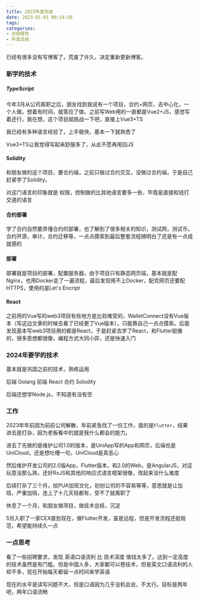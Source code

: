 ```yaml
---
title: 2023年度总结
date: 2023-01-01 00:14:59
tags:
categories:
- 总结报告
- 年度总结
---
```


已经有很多没有写博客了，荒废了许久，决定重新更新博客。

<!-- more -->


### 新学的技术

##### TypeScript

今年3月从公司离职之后，朋友找到我说有一个项目，合约+网页，去中心化，一个人做。想着有时间，就答应了做。之前写Web用的一直都是Vue2+JS，感觉写着还行，我在想，这个项目就挑战一下吧，直接上Vue3+TS

我已经有多种语言经验了，上手极快，基本一下就熟悉了

Vue3+TS让我觉得写起来舒服多了，从此不愿再用回JS

#### Solidity

和朋友做的这个项目，要合约端，之前只做过合约交互，没做过合约端，于是自己赶紧学了Solidity。

对这门语言的印象就是 权限，控制做的比其他语言要多一些，毕竟是直接和钱打交道的语言

#### 合约部署

学了合约自然要弄懂合约的部署，也了解到了很多相关的知识，测试网，测试币，合约开源，审计，合约迁移等，一点点摸索到最后整套流程搞明白了还是有一点成就感的


#### 部署

部署就是项目的部署，配置服务器，由于项目只有静态网页端，基本就是配Nginx，也用Docker走了一遍流程，最后发现用不上Docker，配完网页还要配HTTPS，使用的是Let's Encript


#### React

之前用的Vue写的web3项目有些地方是比较难受的，WalletConnect没有Vue版本（写这边文章的时候去看了已经更了Vue版本），只能靠自己一点点摸索。后面发现基本写web3项目用的都是React，于是赶紧去学了React，和Flutter挺像的，很多思想都很像，编程方式大同小异，还是快速入门



### 2024年要学的技术

基本就是巩固之前的技术，熟练运用

后端 Golang
前端 React
合约 Solodity

后端还想学Node.js，不知道有没有空


### 工作

2023年年前因为前前公司解散，年前紧急找了一份工作，面的是`Flutter`，结果进去是打杂，因为老板看中的就是我什么都会的能力。

进去了先做的是维护公司1.0的版本，是UniApp写的App和网页，后端也是UniCloud，还是想吐槽一句，UniCloud是真恶心

然后维护开发公司的2.0版App，Flutter版本，和2.0的Web，是AngularJS，对这玩意没那么熟，还好RxJS和其他的响应式语言框架很像，改起来没什么难度

后续打杂了三个月，给PUA加班文化，初创公司的不容易等等，意思就是让加班，严重加班，连上了十几天班都有，受不了就离职了

休息了一个月，和朋友做项目，做技术总结，沉淀

5月入职了一家CEX直到现在，做Flutter开发，虽是远程，但是开发流程还挺规范，希望能持续久一点


### 一点思考

看了一些招聘要求，发现 英语口语流利 比 技术深度 值钱太多了。达到一定高度的技术虽然是有门槛，但是中国人多，大家都可以卷技术，但是英文口语流利的人却不多，现在开始每天都留一点时间来学英语

现在的水平是读写问题不大，但是口语因为几乎没机会说，不太行。目标是两年吧，两年口语流畅